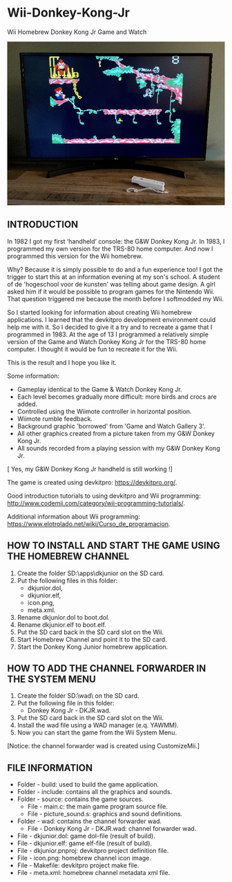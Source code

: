 # Wii-Donkey-Kong-Jr
Wii Homebrew Donkey Kong Jr Game and Watch

![WIIDKJR](https://github.com/PaulGoes/Wii-Donkey-Kong-Jr/blob/master/media/WIIDKJR.png)

## INTRODUCTION

In 1982 I got my first ‘handheld’ console: the G&W Donkey Kong Jr. 
In 1983, I programmed my own version for the TRS-80 home computer.
And now I programmed this version for the Wii homebrew. 

Why? Because it is simply possible to do and a fun experience too!
I got the trigger to start this at an information evening at my son's school.
A student of de 'hogeschool voor de kunsten' was telling about game design.
A girl asked him if it would be possible to program games for the Nintendo Wii.
That question triggered me because the month before I softmodded my Wii.

So I started looking for information about creating Wii homebrew applications.
I learned that the devkitpro development environment could help me with it.
So I decided to give it a try and to recreate a game that I programmed in 1983.
At the age of 13 I programmed a relatively simple version of the Game and Watch 
Donkey Kong Jr for the TRS-80 home computer. 
I thought it would be fun to recreate it for the Wii.

This is the result and I hope you like it.

Some information:
- Gameplay identical to the Game & Watch Donkey Kong Jr.
- Each level becomes gradually more difficult: more birds and crocs are added.
- Controlled using the Wiimote controller in horizontal position.
- Wiimote rumble feedback.
- Background graphic 'borrowed' from 'Game and Watch Gallery 3'.
- All other graphics created from a picture taken from my G&W Donkey Kong Jr.
- All sounds recorded from a playing session with my G&W Donkey Kong Jr.

[ Yes, my G&W Donkey Kong Jr handheld is still working !]

The game is created using devkitpro: 
          https://devkitpro.org/.
	  
Good introduction tutorials to using devkitpro and Wii programming: 
          http://www.codemii.com/category/wii-programming-tutorials/.
	  
Additional information about Wii programming:
          https://www.elotrolado.net/wiki/Curso_de_programacion.

		  
## HOW TO INSTALL AND START THE GAME USING THE HOMEBREW CHANNEL

1) Create the folder SD:\apps\dkjunior on the SD card.
2) Put the following files in this folder:
	- dkjunior.dol, 
	- dkjunior.elf, 
	- icon.png,
	- meta.xml.
3) Rename dkjunior.dol to boot.dol.
4) Rename dkjunior.elf to boot.elf.
5) Put the SD card back in the SD card slot on the Wii.
6) Start Homebrew Channel and point it to the SD card.
7) Start the Donkey Kong Junior homebrew application.


## HOW TO ADD THE CHANNEL FORWARDER IN THE SYSTEM MENU

1) Create the folder SD:\wad\ on the SD card.
2) Put the following file in this folder:
	- Donkey Kong Jr - DKJR.wad.
3) Put the SD card back in the SD card slot on the Wii.
4) Install the wad file using a WAD manager (e.q. YAWMM).
5) Now you can start the game from the Wii System Menu.

[Notice: the channel forwarder wad is created using CustomizeMii.]


## FILE INFORMATION

- Folder - build: used to build the game application.
- Folder - include: contains all the graphics and sounds.
- Folder - source: contains the game sources.
    - File - main.c: the main game program source file.
	- File - picture_sound.s: graphics and sound definitions.
- Folder - wad: contains the channel forwarder wad.
	- File - Donkey Kong Jr - DKJR.wad: channel forwarder wad.
- File - dkjunior.dol: game dol-file (result of build).
- File - dkjunior.elf: game elf-file (result of build).
- File - dkjunior.pnproj: devkitpro project definition file.
- File - icon.png: homebrew channel icon image.
- File - Makefile: devkitpro project make file.
- File - meta.xml: homebrew channel metadata xml file.




